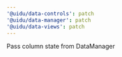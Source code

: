 ```yaml
---
'@uidu/data-controls': patch
'@uidu/data-manager': patch
'@uidu/data-views': patch
---
```


Pass column state from DataManager
